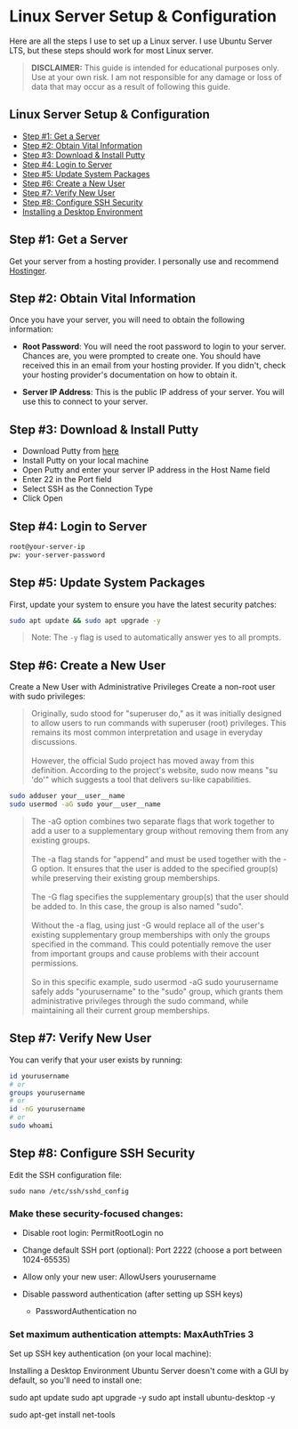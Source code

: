 # Linux Server Setup & Configuration

Here are all the steps I use to set up a Linux server. I use Ubuntu Server LTS, but these steps should work for most Linux server.

>**DISCLAIMER:** This guide is intended for educational purposes only. Use at your own risk. I am not responsible for any damage or loss of data that may occur as a result of following this guide.

## Linux Server Setup & Configuration

- [Step #1: Get a Server](get-a-server-now.md)
- [Step #2: Obtain Vital Information](#step-2-obtain-vital-information)
- [Step #3: Download & Install Putty](#step-3-download--install-putty)
- [Step #4: Login to Server](#step-4-login-to-server)
- [Step #5: Update System Packages](#step-5-update-system-packages)
- [Step #6: Create a New User](#step-6-create-a-new-user)
- [Step #7: Verify New User](#step-7-verify-new-user)
- [Step #8: Configure SSH Security](#step-8-configure-ssh-security)
- [Installing a Desktop Environment](#installing-a-desktop-environment)

## Step #1: Get a Server 

Get your server from a hosting provider. I personally use and recommend [Hostinger](https://hostinger.com). 

## Step #2: Obtain Vital Information

Once you have your server, you will need to obtain the following information:

- **Root Password**: You will need the root password to login to your server. Chances are, you were prompted to create one. You should have received this in an email from your hosting provider. If you didn't, check your hosting provider's documentation on how to obtain it.

- **Server IP Address**: This is the public IP address of your server. You will use this to connect to your server.

## Step #3: Download & Install Putty

- Download Putty from [here](https://www.chiark.greenend.org.uk/~sgtatham/putty/latest.html)
- Install Putty on your local machine
- Open Putty and enter your server IP address in the Host Name field
- Enter 22 in the Port field
- Select SSH as the Connection Type
- Click Open

## Step #4: Login to Server

```bash
root@your-server-ip
pw: your-server-password
```
## Step #5: Update System Packages

First, update your system to ensure you have the latest security patches:

```bash
sudo apt update && sudo apt upgrade -y
```

> Note: The `-y` flag is used to automatically answer yes to all prompts.

## Step #6: Create a New User

Create a New User with Administrative Privileges
Create a non-root user with sudo privileges:

> Originally, sudo stood for "superuser do," as it was initially designed to allow users to run commands with superuser (root) privileges. This remains its most common interpretation and usage in everyday discussions. <br><br>However, the official Sudo project has moved away from this definition. According to the project's website, sudo now means "su 'do'" which suggests a tool that delivers su-like capabilities.

```bash
sudo adduser your__user__name
sudo usermod -aG sudo your__user__name
```

> The -aG option combines two separate flags that work together to add a user to a supplementary group without removing them from any existing groups.
<br><br>The -a flag stands for "append" and must be used together with the -G option. It ensures that the user is added to the specified group(s) while preserving their existing group memberships.
<br><br>The -G flag specifies the supplementary group(s) that the user should be added to. In this case, the group is also named "sudo".
<br><br>Without the -a flag, using just -G would replace all of the user's existing supplementary group memberships with only the groups specified in the command. This could potentially remove the user from important groups and cause problems with their account permissions.
<br><br>So in this specific example, sudo usermod -aG sudo yourusername safely adds "yourusername" to the "sudo" group, which grants them administrative privileges through the sudo command, while maintaining all their current group memberships.

## Step #7: Verify New User

You can verify that your user exists by running:

```bash
id yourusername
# or
groups yourusername
# or 
id -nG yourusername
# or
sudo whoami
```

## Step #8: Configure SSH Security
  
Edit the SSH configuration file:

```
sudo nano /etc/ssh/sshd_config
```

### Make these security-focused changes:

- Disable root login: PermitRootLogin no
- Change default SSH port (optional): Port 2222 (choose a port between 1024-65535)
- Allow only your new user: AllowUsers yourusername

- Disable password authentication (after setting up SSH keys)   
    - PasswordAuthentication no

### Set maximum authentication attempts: MaxAuthTries 3

Set up SSH key authentication (on your local machine):

Installing a Desktop Environment
Ubuntu Server doesn't come with a GUI by default, so you'll need to install one:

sudo apt update
sudo apt upgrade -y
sudo apt install ubuntu-desktop -y

sudo apt-get install net-tools
